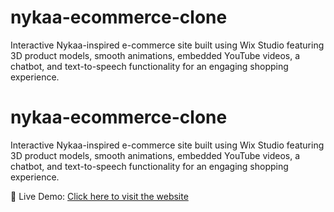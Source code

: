 # nykaa-ecommerce-clone
Interactive Nykaa-inspired e-commerce site built using Wix Studio featuring 3D product models, smooth animations, embedded YouTube videos, a chatbot, and text-to-speech functionality for an engaging shopping experience.
# nykaa-ecommerce-clone

Interactive Nykaa-inspired e-commerce site built using Wix Studio featuring 3D product models, smooth animations, embedded YouTube videos, a chatbot, and text-to-speech functionality for an engaging shopping experience.

🔗 Live Demo: [Click here to visit the website](https://upadhyayshikha2005.wixstudio.com/my-site?rc=test-site)

